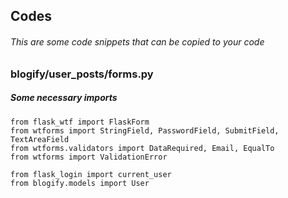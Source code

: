 ## Codes
###### This are some code snippets that can be copied to your code
### blogify/user_posts/forms.py
##### Some necessary imports 
```
from flask_wtf import FlaskForm
from wtforms import StringField, PasswordField, SubmitField, TextAreaField
from wtforms.validators import DataRequired, Email, EqualTo
from wtforms import ValidationError
```
```
from flask_login import current_user
from blogify.models import User
```

